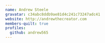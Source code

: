 ```yaml
---
name: Andrew Steele
gravatar: c34abc8ddb9ae81d4c241c73247adc41
website: http://andrewthecreator.com
members-quilt: true
profiles:
  github: andrew565
---
```

